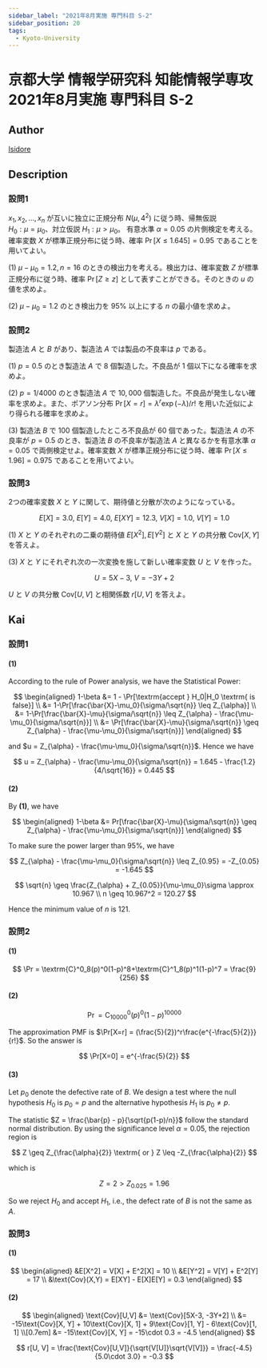 ```yaml
---
sidebar_label: "2021年8月実施 専門科目 S-2"
sidebar_position: 20
tags:
  - Kyoto-University
---
```

# 京都大学 情報学研究科 知能情報学専攻 2021年8月実施 専門科目 S-2

## **Author**
[Isidore](https://github.com/heacsing)

## **Description**
### 設問1
$x_1, x_2, \ldots, x_n$ が互いに独立に正規分布 $N(\mu, 4^2)$ に従う時、帰無仮説  
$H_0 : \mu = \mu_0$、対立仮説 $H_1 : \mu > \mu_0$。
有意水準 $\alpha = 0.05$ の片側検定を考える。
確率変数 $X$ が標準正規分布に従う時、確率 $\Pr[X \leq 1.645] = 0.95$ であることを用いてよい。

(1) $\mu - \mu_0 = 1.2, n = 16$ のときの検出力を考える。検出力は、確率変数 $Z$ が標準正規分布に従う時、確率 $\Pr[Z \geq z]$ として表すことができる。そのときの $u$ の値を求めよ。

(2) $\mu - \mu_0 = 1.2$ のとき検出力を $95\%$ 以上にする $n$ の最小値を求めよ。

### 設問2
製造法 $A$ と $B$ があり、製造法 $A$ では製品の不良率は $p$ である。

(1) $p = 0.5$ のとき製造法 $A$ で $8$ 個製造した。不良品が $1$ 個以下になる確率を求めよ。

(2) $p = 1/4000$ のとき製造法 $A$ で $10,000$ 個製造した。不良品が発生しない確率を求めよ。また、ポアソン分布 $\Pr[X = r] = \lambda^r \exp(-\lambda)/r!$ を用いた近似により得られる確率を求めよ。

(3) 製造法 $B$ で $100$ 個製造したところ不良品が $60$ 個であった。製造法 $A$ の不良率が $p = 0.5$ のとき、製造法 $B$ の不良率が製造法 $A$ と異なるかを有意水準 $\alpha = 0.05$ で両側検定せよ。確率変数 $X$ が標準正規分布に従う時、確率 $\Pr[X \leq 1.96] = 0.975$ であることを用いてよい。

### 設問3
2つの確率変数 $X$ と $Y$ に関して、期待値と分散が次のようになっている。

$$
E[X] = 3.0, \  E[Y] = 4.0, \  E[XY] = 12.3, \  V[X] = 1.0, \  V[Y] = 1.0
$$

(1) $X$ と $Y$ のそれぞれの二乗の期待値 $E[X^2], E[Y^2]$ と $X$ と $Y$ の共分散 $\text{Cov}[X, Y]$ を答えよ。

(3) $X$ と $Y$ にそれぞれ次の一次変換を施して新しい確率変数 $U$ と $V$ を作った。

$$
   U = 5X - 3, \  V = -3Y + 2
$$

$U$ と $V$ の共分散 $\text{Cov}[U, V]$ と相関係数 $r[U, V]$ を答えよ。


## **Kai**
### 設問1

#### (1)

According to the rule of Power analysis, we have the Statistical Power: 

$$
\begin{aligned}
    1-\beta &= 1 - \Pr[\textrm{accept } H_0|H_0 \textrm{  is false}] \\
    &= 1-\Pr[\frac{\bar{X}-\mu_0}{\sigma/\sqrt{n}} \leq Z_{\alpha}] \\
    &= 1-\Pr[\frac{\bar{X}-\mu}{\sigma/\sqrt{n}} \leq Z_{\alpha} - \frac{\mu-\mu_0}{\sigma/\sqrt{n}}] \\
    &= \Pr[\frac{\bar{X}-\mu}{\sigma/\sqrt{n}} \geq Z_{\alpha} - \frac{\mu-\mu_0}{\sigma/\sqrt{n}}]
\end{aligned}
$$

and $u = Z_{\alpha} - \frac{\mu-\mu_0}{\sigma/\sqrt{n}}$. Hence we have

$$
u = Z_{\alpha} - \frac{\mu-\mu_0}{\sigma/\sqrt{n}} = 1.645 - \frac{1.2}{4/\sqrt{16}} = 0.445
$$

#### (2)

By **(1)**, we have

$$
\begin{aligned}
    1-\beta &= 
    Pr[\frac{\bar{X}-\mu}{\sigma/\sqrt{n}} \geq Z_{\alpha} - \frac{\mu-\mu_0}{\sigma/\sqrt{n}}]
\end{aligned}
$$

To make sure the power larger than $95\%$, we have

$$
Z_{\alpha} - \frac{\mu-\mu_0}{\sigma/\sqrt{n}} \leq Z_{0.95} = -Z_{0.05} = -1.645
$$

$$
\sqrt{n} \geq \frac{Z_{\alpha} + Z_{0.05}}{\mu-\mu_0}\sigma \approx 10.967 \\
n \geq 10.967^2 = 120.27
$$

Hence the minimum value of $n$ is $121$.

### 設問2
#### (1)

$$
\Pr = \textrm{C}^0_8(p)^0(1-p)^8+\textrm{C}^1_8(p)^1(1-p)^7 = \frac{9}{256}
$$

#### (2)

$$
\Pr = \textrm{C}^0_{10000}(p)^0(1-p)^{10000}
$$

The approximation PMF is $\Pr[X=r] = (\frac{5}{2})^r\frac{e^{-\frac{5}{2}}}{r!}$. So the answer is

$$
\Pr[X=0] = e^{-\frac{5}{2}}
$$

#### (3)

Let $p_0$ denote the defective rate of $B$.
We design a test where the null hypothesis $H_0$ is $p_0 = p$ and the alternative hypothesis $H_1$ is $p_0 \neq p$.

The statistic $Z = \frac{\bar{p} - p}{\sqrt{p(1-p)/n}}$ follow the standard normal distribution. By using the significance level $\alpha = 0.05$, the rejection region is 

$$
Z \geq Z_{\frac{\alpha}{2}} \textrm{   or   } Z \leq -Z_{\frac{\alpha}{2}}
$$

which is

$$
Z = 2 > Z_{0.025} = 1.96
$$

So we reject $H_0$ and accept $H_1$, i.e., the defect rate of $B$ is not the same as $A$.

### 設問3
#### (1)

$$
\begin{aligned}
    &E[X^2] = V[X] + E^2[X] = 10 \\
    &E[Y^2] = V[Y] + E^2[Y] = 17 \\
    &\text{Cov}(X,Y) = E[XY] - E[X]E[Y] = 0.3 
\end{aligned}
$$

#### (2)

$$
\begin{aligned}
\text{Cov}[U,V] &= \text{Cov}[5X-3, -3Y+2] \\
&= -15\text{Cov}[X, Y] + 10\text{Cov}[X, 1] + 9\text{Cov}[1, Y] - 6\text{Cov}[1, 1] \\[0.7em]
&= -15\text{Cov}[X, Y] = -15\cdot 0.3 = -4.5
\end{aligned}
$$

$$
r[U, V] = \frac{\text{Cov}[U,V]}{\sqrt{V[U]}\sqrt{V[V]}}
= \frac{-4.5}{5.0\cdot 3.0} = -0.3
$$